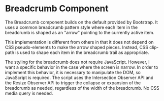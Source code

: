 # Breadcrumb Component

The Breadcrumb component builds on the default provided by Bootstrap. It uses a common breadcrumb pattern style where each item in the breadcrumb is shaped as an "arrow" pointing to the currently active item.

This implementation is different from others in that it does not depend on CSS pseudo-elements to make the arrow shaped pieces. Instead, CSS clip-path is used to shape each item in the breadcrumb trail as appropriate.

The styling for the breadcrumb does not require JavaScript. However, I want a specific behavior in the case where the screen is narrow. In order to implement this behavior, it is necessary to manipulate the DOM, so JavaScript is required. The script uses the Intersection Observer API and the Resize Observer API to trigger the collapse or expansion of the breadcrumb as needed, regardless of the width of the breadcrumb. No CSS media query is needed.

